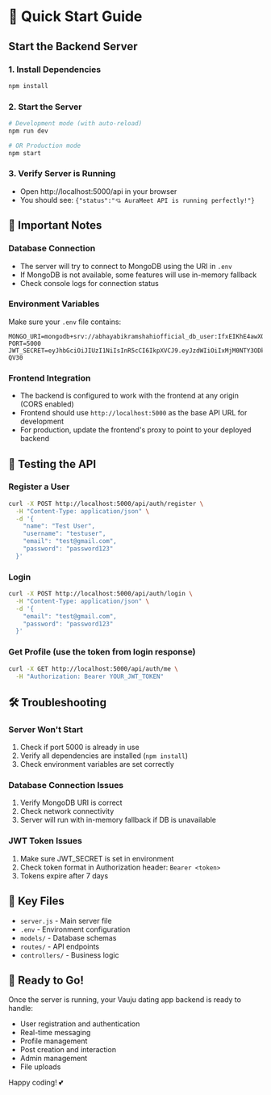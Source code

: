 # 🚀 Quick Start Guide

## Start the Backend Server

### 1. Install Dependencies
```bash
npm install
```

### 2. Start the Server
```bash
# Development mode (with auto-reload)
npm run dev

# OR Production mode
npm start
```

### 3. Verify Server is Running
- Open http://localhost:5000/api in your browser
- You should see: `{"status":"💘 AuraMeet API is running perfectly!"}`

## 🔧 Important Notes

### Database Connection
- The server will try to connect to MongoDB using the URI in `.env`
- If MongoDB is not available, some features will use in-memory fallback
- Check console logs for connection status

### Environment Variables
Make sure your `.env` file contains:
```env
MONGO_URI=mongodb+srv://abhayabikramshahiofficial_db_user:IfxEIKhE4awXOIqh@cluster0.iw5alxz.mongodb.net/
PORT=5000
JWT_SECRET=eyJhbGciOiJIUzI1NiIsInR5cCI6IkpXVCJ9.eyJzdWIiOiIxMjM0NTY3ODkwIiwibmFtZSI6IkpvaG4gRG9lIiwiYWRtaW4iOnRydWUsImlhdCI6MTUxNjIzOTAyMn0.KMUFsIDTnFmyG3nMiGM6H9FNFUROf3wh7SmqJp-QV30
```

### Frontend Integration
- The backend is configured to work with the frontend at any origin (CORS enabled)
- Frontend should use `http://localhost:5000` as the base API URL for development
- For production, update the frontend's proxy to point to your deployed backend

## 🧪 Testing the API

### Register a User
```bash
curl -X POST http://localhost:5000/api/auth/register \
  -H "Content-Type: application/json" \
  -d '{
    "name": "Test User",
    "username": "testuser",
    "email": "test@gmail.com",
    "password": "password123"
  }'
```

### Login
```bash
curl -X POST http://localhost:5000/api/auth/login \
  -H "Content-Type: application/json" \
  -d '{
    "email": "test@gmail.com",
    "password": "password123"
  }'
```

### Get Profile (use the token from login response)
```bash
curl -X GET http://localhost:5000/api/auth/me \
  -H "Authorization: Bearer YOUR_JWT_TOKEN"
```

## 🛠️ Troubleshooting

### Server Won't Start
1. Check if port 5000 is already in use
2. Verify all dependencies are installed (`npm install`)
3. Check environment variables are set correctly

### Database Connection Issues
1. Verify MongoDB URI is correct
2. Check network connectivity
3. Server will run with in-memory fallback if DB is unavailable

### JWT Token Issues
1. Make sure JWT_SECRET is set in environment
2. Check token format in Authorization header: `Bearer <token>`
3. Tokens expire after 7 days

## 📁 Key Files
- `server.js` - Main server file
- `.env` - Environment configuration
- `models/` - Database schemas
- `routes/` - API endpoints
- `controllers/` - Business logic

## 🚀 Ready to Go!
Once the server is running, your Vauju dating app backend is ready to handle:
- User registration and authentication
- Real-time messaging
- Profile management
- Post creation and interaction
- Admin management
- File uploads

Happy coding! 💕
